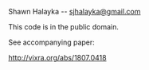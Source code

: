Shawn Halayka -- sjhalayka@gmail.com

This code is in the public domain.

See accompanying paper:

http://vixra.org/abs/1807.0418
